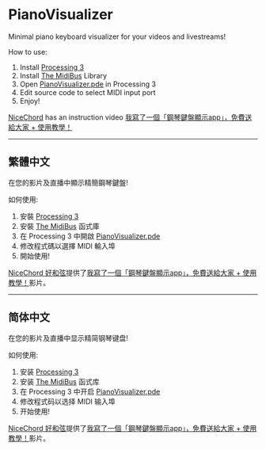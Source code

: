 # PianoVisualizer

Minimal piano keyboard visualizer for your videos and livestreams!

How to use:

1. Install [Processing 3](https://processing.org/)
2. Install [The MidiBus](http://www.smallbutdigital.com/projects/themidibus/) Library
3. Open [PianoVisualizer.pde](https://raw.githubusercontent.com/wiwikuan/PianoVisualizer/master/PianoVisualizer.pde) in Processing 3
4. Edit source code to select MIDI input port
5. Enjoy!

[NiceChord](http://nicechord.com/) has an instruction video [我寫了一個「鋼琴鍵盤顯示app」，免費送給大家 + 使用教學！](https://www.youtube.com/watch?v=37MvNiNqaCM)

---

## 繁體中文

在您的影片及直播中顯示精簡鋼琴鍵盤!

如何使用:

1. 安裝 [Processing 3](https://processing.org/)
2. 安裝 [The MidiBus](http://www.smallbutdigital.com/projects/themidibus/) 函式庫
3. 在 Processing 3 中開啟 [PianoVisualizer.pde](https://raw.githubusercontent.com/wiwikuan/PianoVisualizer/master/PianoVisualizer.pde)
4. 修改程式碼以選擇 MIDI 輸入埠
5. 開始使用!

[NiceChord 好和弦](http://nicechord.com/)提供了[我寫了一個「鋼琴鍵盤顯示app」，免費送給大家 + 使用教學！](https://www.youtube.com/watch?v=37MvNiNqaCM)影片。

---

## 简体中文

在您的影片及直播中显示精简钢琴键盘!

如何使用:

1. 安装 [Processing 3](https://processing.org/)
2. 安装 [The MidiBus](http://www.smallbutdigital.com/projects/themidibus/) 函式库
3. 在 Processing 3 中开启 [PianoVisualizer.pde](https://raw.githubusercontent.com/wiwikuan/PianoVisualizer/master/PianoVisualizer.pde)
4. 修改程式码以选择 MIDI 输入埠
5. 开始使用!

[NiceChord 好和弦](http://nicechord.com/)提供了[我寫了一個「鋼琴鍵盤顯示app」，免費送給大家 + 使用教學！](https://www.youtube.com/watch?v=37MvNiNqaCM)影片。